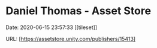 # Daniel Thomas - Asset Store

Date: 2020-06-15 23:57:33
[[tileset]]

URL: [https://assetstore.unity.com/publishers/15413]
